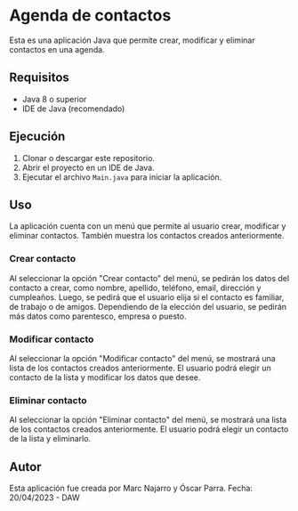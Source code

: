 # Agenda de contactos

Esta es una aplicación Java que permite crear, modificar y eliminar contactos en una agenda.

## Requisitos

- Java 8 o superior
- IDE de Java (recomendado)

## Ejecución

1. Clonar o descargar este repositorio.
2. Abrir el proyecto en un IDE de Java.
3. Ejecutar el archivo `Main.java` para iniciar la aplicación.

## Uso

La aplicación cuenta con un menú que permite al usuario crear, modificar y eliminar contactos. También muestra los contactos creados anteriormente.

### Crear contacto

Al seleccionar la opción "Crear contacto" del menú, se pedirán los datos del contacto a crear, como nombre, apellido, teléfono, email, dirección y cumpleaños. Luego, se pedirá que el usuario elija si el contacto es familiar, de trabajo o de amigos. Dependiendo de la elección del usuario, se pedirán más datos como parentesco, empresa o puesto.

### Modificar contacto

Al seleccionar la opción "Modificar contacto" del menú, se mostrará una lista de los contactos creados anteriormente. El usuario podrá elegir un contacto de la lista y modificar los datos que desee.

### Eliminar contacto

Al seleccionar la opción "Eliminar contacto" del menú, se mostrará una lista de los contactos creados anteriormente. El usuario podrá elegir un contacto de la lista y eliminarlo.

## Autor

Esta aplicación fue creada por Marc Najarro y Óscar Parra.
Fecha: 20/04/2023 - DAW
